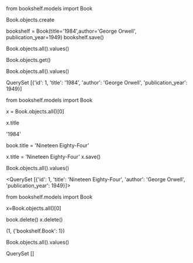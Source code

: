 from bookshelf.models import Book

Book.objects.create

bookshelf = Book(title='1984',author='George Orwell', publication_year=1949)
bookshelf.save()

<!-- Successful Creation of Book instance. -->
Book.objects.all().values()


Book.objects.get()

Book.objects.all().values()
<!-- Results. -->
QuerySet [{'id': 1, 'title': '1984', 'author': 'George Orwell', 'publication_year': 1949}]


 from bookshelf.models import Book

x = Book.objects.all()[0]

x.title
<!-- Results. -->
'1984'

book.title = 'Nineteen Eighty-Four'

x.title = 'Nineteen Eighty-Four'
x.save()

Book.objects.all().values()
<!-- Results. -->
<QuerySet [{'id': 1, 'title': 'Nineteen Eighty-Four', 'author': 'George Orwell', 'publication_year': 1949}]>



from bookshelf.models import Book

x=Book.objects.all()[0]

book.delete()
x.delete()

(1, {'bookshelf.Book': 1})

Book.objects.all().values()

QuerySet []